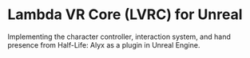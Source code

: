 # Lambda VR Core (LVRC) for Unreal
Implementing the character controller, interaction system, and hand presence from Half-Life: Alyx as a plugin in Unreal Engine.
